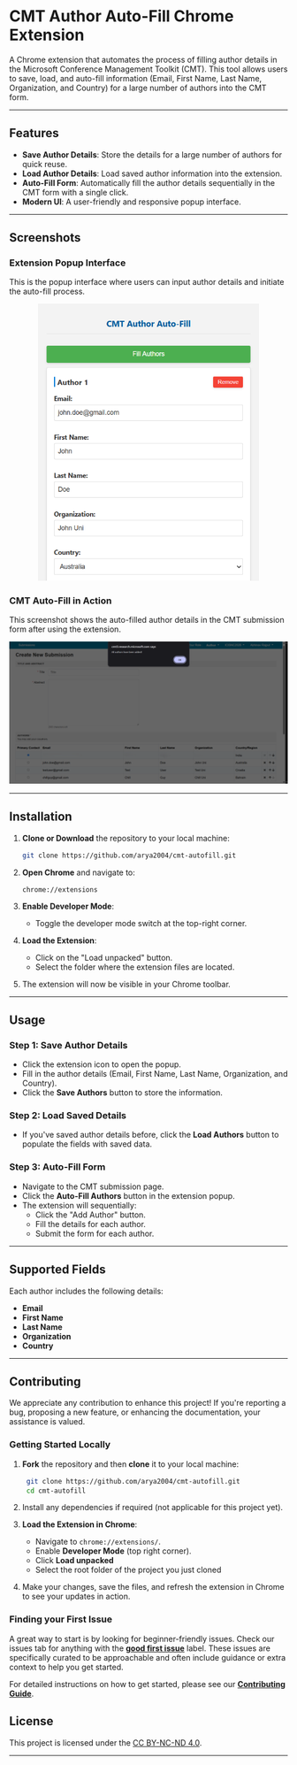 # CMT Author Auto-Fill Chrome Extension


A Chrome extension that automates the process of filling author details in the Microsoft Conference Management Toolkit (CMT). This tool allows users to save, load, and auto-fill information (Email, First Name, Last Name, Organization, and Country) for a large number of authors into the CMT form.

---

## **Features**

- **Save Author Details**: Store the details for a large number of authors for quick reuse.
- **Load Author Details**: Load saved author information into the extension.
- **Auto-Fill Form**: Automatically fill the author details sequentially in the CMT form with a single click.
- **Modern UI**: A user-friendly and responsive popup interface.

---

## **Screenshots**

### **Extension Popup Interface**

This is the popup interface where users can input author details and initiate the auto-fill process.

<div style="text-align: center;">
    <img src="./docs/images/ext.png" alt="Extension Popup" width="400">
</div>


### **CMT Auto-Fill in Action**

This screenshot shows the auto-filled author details in the CMT submission form after using the extension.

![Auto-Filled Form](./docs/images/after.png)

---

## **Installation**

1. **Clone or Download** the repository to your local machine:

   ```bash
   git clone https://github.com/arya2004/cmt-autofill.git
   ```

2. **Open Chrome** and navigate to:

   ```
   chrome://extensions
   ```

3. **Enable Developer Mode**:
   - Toggle the developer mode switch at the top-right corner.

4. **Load the Extension**:
   - Click on the "Load unpacked" button.
   - Select the folder where the extension files are located.

5. The extension will now be visible in your Chrome toolbar.

---

## **Usage**

### **Step 1: Save Author Details**
- Click the extension icon to open the popup.
- Fill in the author details (Email, First Name, Last Name, Organization, and Country).
- Click the **Save Authors** button to store the information.

### **Step 2: Load Saved Details**
- If you've saved author details before, click the **Load Authors** button to populate the fields with saved data.

### **Step 3: Auto-Fill Form**
- Navigate to the CMT submission page.
- Click the **Auto-Fill Authors** button in the extension popup.
- The extension will sequentially:
  - Click the "Add Author" button.
  - Fill the details for each author.
  - Submit the form for each author.

---

## **Supported Fields**

Each author includes the following details:
- **Email**
- **First Name**
- **Last Name**
- **Organization**
- **Country**

---

## **Contributing**
We appreciate any contribution to enhance this project! If you're reporting a bug, proposing a new feature, or enhancing the documentation, your assistance is valued.

### **Getting Started Locally**

1. **Fork** the repository and then **clone** it to your local machine:
   
   ```bash
    git clone https://github.com/arya2004/cmt-autofill.git
    cd cmt-autofill
    ```
3. Install any dependencies if required (not applicable for this project yet).
4. **Load the Extension in Chrome**:
    - Navigate to `chrome://extensions/`.
    - Enable **Developer Mode** (top right corner).
    - Click **Load unpacked**
    - Select the root folder of the project you just cloned
5. Make your changes, save the files, and refresh the extension in Chrome to see your updates in action.

### **Finding your First Issue**
A great way to start is by looking for beginner-friendly issues. Check our issues tab for anything with the [**good first issue**](https://github.com/arya2004/cmt-autofill/labels/good%20first%20issue) label.
These issues are specifically curated to be approachable and often include guidance or extra context to help you get started.

For detailed instructions on how to get started, please see our [**Contributing Guide**](./CONTRIBUTING.md).

## **License**

This project is licensed under the [CC BY-NC-ND 4.0](LICENSE).

---

